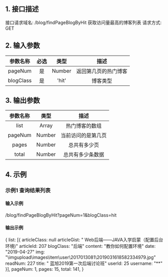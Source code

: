 ## 1. 接口描述
接口请求域名: /blog/findPageBlogByHit
获取访问量最高的博客列表
请求方式: GET

## 2. 输入参数
| 参数名称  | 必选  |  类型  |         描述         |
| :-------: | :---: | :----: | :------------------: |
|  pageNum  |  是   | Number | 返回第几页的热门博客 |
| blogClass |  是   | 'hit'  |       博客类型       |

## 3. 输出参数
| 参数名称 |  类型  |        描述        |
| :------: | :----: | :----------------: |
|   list   | Array  |   热门博客的数组   |
| pageNum  | Number | 当前访问的是第几页 |
|  pages   | Number |    总共有多少页    |
|  total   | Number |  总共有多少条数据  |

## 4. 示例

### 示例1 查询结果列表

#### 输入示例

/blog/findPageBlogByHit?pageNum=1&blogClass=hit

#### 输出示例

{
    list: [{
        articleClass: null
        articleGist: " Web后端——JAVA入学启蒙（配置后台环境)"
        articleId: 207
        blogClass: "后端"
        content: "教你如何配置环境"
        date: "2019-04-27"
        img: "\imgupload\images\item\user\2017013081\2019031618582334979.jpg"
        readNum: 227
        title: " 蓝旭2019第一次后端讨论班"
        userId: 25
        username: "**"
    }],
    pageNum: 1,
    pages: 15,
    total: 141,
}
